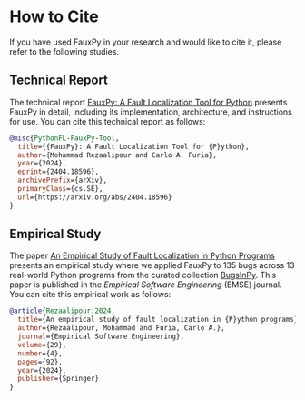 # How to Cite

If you have used FauxPy in your research and would like to cite it,
please refer to the following studies.

## Technical Report

The technical report [FauxPy: A Fault Localization Tool for
Python](https://arxiv.org/abs/2404.18596) presents FauxPy in detail,
including its implementation, architecture, and instructions for use.
You can cite this technical report as follows:

``` bibtex
@misc{PythonFL-FauxPy-Tool,
  title={{FauxPy}: A Fault Localization Tool for {P}ython},
  author={Mohammad Rezaalipour and Carlo A. Furia},
  year={2024},
  eprint={2404.18596},
  archivePrefix={arXiv},
  primaryClass={cs.SE},
  url={https://arxiv.org/abs/2404.18596}
}
```

## Empirical Study

The paper [An Empirical Study of Fault Localization in Python
Programs](https://doi.org/10.1007/s10664-024-10475-3) presents an
empirical study where we applied FauxPy to 135 bugs across 13 real-world
Python programs from the curated collection
[BugsInPy](https://github.com/soarsmu/BugsInPy). This paper is published
in the *Empirical Software Engineering* (EMSE) journal. You can cite this
empirical work as follows:

``` bibtex
@article{Rezaalipour:2024,
  title={An empirical study of fault localization in {P}ython programs},
  author={Rezaalipour, Mohammad and Furia, Carlo A.},
  journal={Empirical Software Engineering},
  volume={29},
  number={4},
  pages={92},
  year={2024},
  publisher={Springer}
}
```
